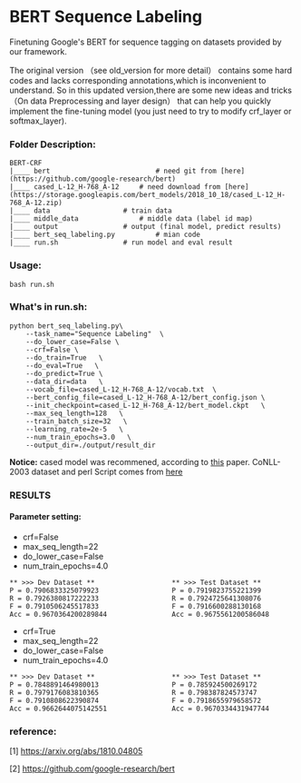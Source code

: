 # BERT Sequence Labeling


Finetuning Google's BERT for sequence tagging on datasets provided by our framework. 


The original version （see old_version for more detail） contains some hard codes and lacks corresponding annotations,which is inconvenient to understand. So in this updated version,there are some new ideas and tricks （On data Preprocessing and layer design） that can help you quickly implement the fine-tuning model (you just need to try to modify crf_layer or softmax_layer).

### Folder Description:
```
BERT-CRF
|____ bert                          # need git from [here](https://github.com/google-research/bert)
|____ cased_L-12_H-768_A-12	    # need download from [here](https://storage.googleapis.com/bert_models/2018_10_18/cased_L-12_H-768_A-12.zip)
|____ data		            # train data
|____ middle_data	            # middle data (label id map)
|____ output			    # output (final model, predict results)
|____ bert_seq_labeling.py		    # mian code
|____ run.sh    		    # run model and eval result

```


### Usage:
```
bash run.sh
```

### What's in run.sh:
```
python bert_seq_labeling.py\
    --task_name="Sequence Labeling"  \
    --do_lower_case=False \
    --crf=False \
    --do_train=True   \
    --do_eval=True   \
    --do_predict=True \
    --data_dir=data   \
    --vocab_file=cased_L-12_H-768_A-12/vocab.txt  \
    --bert_config_file=cased_L-12_H-768_A-12/bert_config.json \
    --init_checkpoint=cased_L-12_H-768_A-12/bert_model.ckpt   \
    --max_seq_length=128   \
    --train_batch_size=32   \
    --learning_rate=2e-5   \
    --num_train_epochs=3.0   \
    --output_dir=./output/result_dir
```

**Notice:** cased model was recommened, according to [this](https://arxiv.org/abs/1810.04805) paper. CoNLL-2003 dataset and perl Script comes from [here](https://www.clips.uantwerpen.be/conll2003/ner/)


### RESULTS
#### Parameter setting:
* crf=False
* max_seq_length=22
* do_lower_case=False
* num_train_epochs=4.0
```
** >>> Dev Dataset **                   ** >>> Test Dataset **
P = 0.7906833325079923                  P = 0.7919823755221399
R = 0.7926380817222233                  R = 0.7924725641308076
F = 0.7910506245517833                  F = 0.7916600288130168
Acc = 0.9670364200289844                Acc = 0.9675561200586048
```

* crf=True
* max_seq_length=22
* do_lower_case=False
* num_train_epochs=4.0
```
** >>> Dev Dataset **                   ** >>> Test Dataset **
P = 0.7848891464980013                  P = 0.785924500269172
R = 0.7979176083810365                  R = 0.798387824573747
F = 0.7910808622390874                  F = 0.7918655979658572
Acc = 0.9662644075142551                Acc = 0.9670334431947744
```


### reference:

[1] https://arxiv.org/abs/1810.04805

[2] https://github.com/google-research/bert